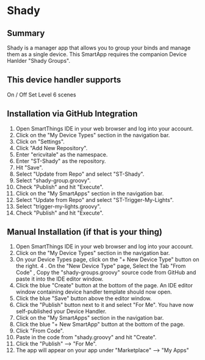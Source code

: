 # Shady

## Summary
Shady is a manager app that allows you to group your binds and manage them as a single device. This SmartApp requires the companion Device Hanlder "Shady Groups".

## This device handler supports
On / Off
Set Level
6 scenes

## Installation via GitHub Integration
1. Open SmartThings IDE in your web browser and log into your account.
2. Click on the "My Device Types" section in the navigation bar.
3. Click on "Settings".
4. Click "Add New Repository".
5. Enter "ericvitale" as the namespace.
6. Enter "ST-Shady" as the repository.
7. Hit "Save".
8. Select "Update from Repo" and select "ST-Shady".
9. Select "shady-group.groovy".
10. Check "Publish" and hit "Execute".
11. Click on the "My SmartApps" section in the navigation bar.
12. Select "Update from Repo" and select "ST-Trigger-My-Lights".
13. Select "trigger-my-lights.groovy".
14. Check "Publish" and hit "Execute".

## Manual Installation (if that is your thing)
1. Open SmartThings IDE in your web browser and log into your account.
2. Click on the "My Device Types" section in the navigation bar.
3. On your Device Types page, click on the "+ New Device Type" button on the right.
4 . On the "New Device Type" page, Select the Tab "From Code" , Copy the "shady-groups.groovy" source code from GitHub and paste it into the IDE editor window.
5. Click the blue "Create" button at the bottom of the page. An IDE editor window containing device handler template should now open.
6. Click the blue "Save" button above the editor window.
7. Click the "Publish" button next to it and select "For Me". You have now self-published your Device Handler.
8. Click on the "My SmartApps" section in the navigation bar.
9. Click the blue "+ New SmartApp" button at the bottom of the page.
10. Click "From Code".
11. Paste in the code from "shady.groovy" and hit "Create".
12. Click the "Publish" --> "For Me".
13. The app will appear on your app under "Marketplace" --> "My Apps"
